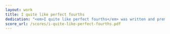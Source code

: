 ```yaml
---
layout: work
title: I quite like perfect fourths
dedication: "<em>I quite like perfect fourths</em> was written and premiered by Amber Lucas and Eva Skanse in 2021 as a part of Charlotte New Music Festival's speedwriting workshop."
score_url: /scores/i-quite-like-perfect-fourths.pdf
---
```


